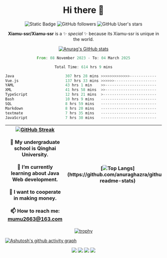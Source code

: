 
<!--

Here are some ideas to get you started:

- 🔭 I’m currently working on ...
- 🌱 I’m currently learning ...
- 👯 I’m looking to collaborate on ...
- 🤔 I’m looking for help with ...
- 💬 Ask me about ...
- 📫 How to reach me: ...
- 😄 Pronouns: ...
- ⚡ Fun fact: ...
-->

<div align=center>
  <div>
    
  # Hi there 👋
  ![Static Badge](https://img.shields.io/badge/build-pass-green)
  ![GitHub followers](https://img.shields.io/github/followers/Xiamu-ssr)
  ![GitHub User's stars](https://img.shields.io/github/stars/Xiamu-ssr)

  **Xiamu-ssr/Xiamu-ssr** is a ✨ _special_ ✨ because its Xiamu-ssr is unique in the world.
  </div>
</div>

<div align="center">

  [![Anurag's GitHub stats](https://github-readme-stats.vercel.app/api?username=Xiamu-ssr&count_private=true&show_icons=true&theme=ambient_gradient)](https://github.com/anuraghazra/github-readme-stats)

  <!--START_SECTION:waka-->

```rust
From: 08 November 2023 - To: 04 March 2025

Total Time: 614 hrs 9 mins

Java                       307 hrs 28 mins >>>>>>>>>>>>>------------   50.03 %
Vue.js                     137 hrs 33 mins >>>>>>-------------------   22.38 %
YAML                       43 hrs 1 min    >>-----------------------   07.00 %
XML                        41 hrs 58 mins  >>-----------------------   06.83 %
TypeScript                 12 hrs 21 mins  >------------------------   02.01 %
Bash                       10 hrs 9 mins   -------------------------   01.65 %
SQL                        8 hrs 59 mins   -------------------------   01.46 %
Markdown                   8 hrs 20 mins   -------------------------   01.36 %
textmate                   7 hrs 35 mins   -------------------------   01.23 %
JavaScript                 7 hrs 30 mins   -------------------------   01.22 %
```

<!--END_SECTION:waka-->

</div>


<div align="center">

| [![GitHub Streak](https://streak-stats.demolab.com?user=Xiamu-ssr&theme=blood)](https://git.io/streak-stats) <br/><br/> 🔭 My undergraduate school is Qinghai University. <br/><br/> 🌱 I’m currently learning about Java Web development. <br/><br> 👯 I want to cooperate in making money. <br/><br/> 📫 How to reach me: mumu2663@163.com | [![Top Langs](https://github-readme-stats.vercel.app/api/top-langs/?username=Xiamu-ssr&layout=donut&langs_count=16&text_color=000&icon_color=fff&theme=graywhite")](https://github.com/anuraghazra/github-readme-stats) |
| ----- | --- |
  
</div>

<!--

[![Readme Card](https://github-readme-stats.vercel.app/api/pin/?username=Xiamu-ssr&repo=OMP-DFSG&theme=graywhite)](https://github.com/anuraghazra/github-readme-stats)

-->

<div align="center">

[![trophy](https://github-profile-trophy.vercel.app/?username=Xiamu-ssr&row=1&theme=onedark)](https://github.com/ryo-ma/github-profile-trophy)
  
</div>

[![Ashutosh's github activity graph](https://github-readme-activity-graph.vercel.app/graph?username=Xiamu-ssr&theme=react)](https://github.com/ashutosh00710/github-readme-activity-graph)

<div align="center">

[![](https://stats.justsong.cn/api/leetcode/?username=xiamusss&cn=true&theme=vue&lang=zh-CN)](https://leetcode.cn/u/xiamusss/)
[![](https://stats.justsong.cn/api/zhihu?username=1138882663&theme=vue&lang=zh-CN)](https://www.zhihu.com/people/1138882663)
[![](https://stats.justsong.cn/api/bilibili/?id=1398826277&theme=vue&lang=zh-CN)](https://space.bilibili.com/1398826277)
[![](https://stats.justsong.cn/api/csdn?id=m0_51390969&theme=vue&lang=zh-CN)](https://blog.csdn.net/m0_51390969)
  
</div>





